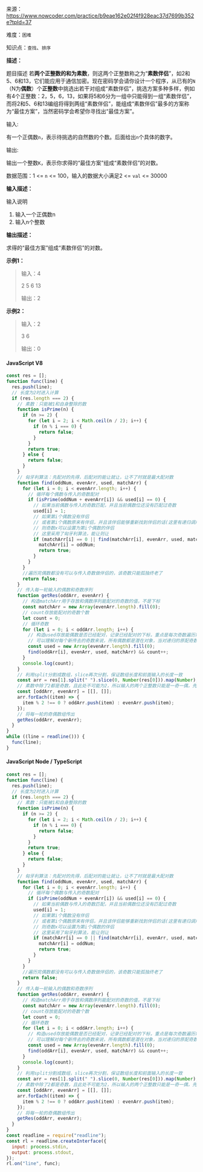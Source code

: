 来源：<https://www.nowcoder.com/practice/b9eae162e02f4f928eac37d7699b352e?tpId=37>

难度：`困难`

知识点：`查找`、`排序`

**描述：**

题目描述
若**两个正整数的和为素数**，则这两个正整数称之为“**素数伴侣**”，如2和5、6和13，它们能应用于通信加密。现在密码学会请你设计一个程序，从已有的`N`（N为**偶数**）个**正整数**中挑选出若干对组成“素数伴侣”，挑选方案多种多样，例如有4个正整数：2，5，6，13，如果将5和6分为一组中只能得到一组“素数伴侣”，而将2和5、6和13编组将得到两组“素数伴侣”，能组成“素数伴侣”最多的方案称为“最佳方案”，当然密码学会希望你寻找出“最佳方案”。

输入:

有一个正偶数`n`，表示待挑选的自然数的个数。后面给出`n`个具体的数字。

输出:

输出一个整数`K`，表示你求得的“最佳方案”组成“素数伴侣”的对数。

数据范围：1 <= `n` <= 100，输入的数据大小满足2 <= `val` <= 30000

**输入描述：**

输入说明

1. 输入一个正偶数n
2. 输入n个整数

**输出描述：**

求得的“最佳方案”组成“素数伴侣”的对数。

**示例1：**

> 输入：4
>
> 2 5 6 13
>
> 输出：2

**示例2：**

> 输入：2
>
> 3 6
>
> 输出：0

<!-- tabs:start -->

#### **JavaScript V8**

```javascript
const res = [];
function func(line) {
  res.push(line);
  // 长度为2时进入计算
  if (res.length === 2) {
    // 素数：只能被1和自身整除的数
    function isPrime(n) {
      if (n >= 2) {
        for (let i = 2; i < Math.ceil(n / 2); i++) {
          if (n % i === 0) {
            return false;
          }
        }
        return true;
      } else {
        return false;
      }
    }
    // 匈牙利算法：先配对的先得，后配对的能让就让，让不了时就是最大配对数
    function find(oddNum, evenArr, used, matchArr) {
      for (let i = 0; i < evenArr.length; i++) {
        // 循环每个偶数与传入的奇数配对
        if (isPrime(oddNum + evenArr[i]) && used[i] == 0) {
          // 如果当前偶数与传入的奇数匹配，并且当前偶数位还没有匹配过奇数
          used[i] = 1;
          // 如果第i个偶数没有伴侣
          // 或者第i个偶数原来有伴侣，并且该伴侣能够重新找到伴侣的话(这里有递归调用)
          // 则奇数x可以设置为第i个偶数的伴侣
          // 这里采用了匈牙利算法，能让则让
          if (matchArr[i] == 0 || find(matchArr[i], evenArr, used, matchArr)) {
            matchArr[i] = oddNum;
            return true;
          }
        }
      }
      //遍历完偶数都没有可以与传入奇数做伴侣的，该奇数只能孤独终老了
      return false;
    }
    // 传入每一轮输入的偶数和奇数序列
    function getRes(oddArr, evenArr) {
      // 构造matchArr用于存放和偶数序列能配对的奇数的值，不是下标
      const matchArr = new Array(evenArr.length).fill(0);
      // count存放能配对的奇数个数
      let count = 0;
      // 循环奇数
      for (let i = 0; i < oddArr.length; i++) {
        // 构造used存放能偶数是否已经配对，记录已经配对的下标，重点是每次奇数遍历需重置，递归时不重置
        // 可以理解对每个新传去的奇数来说，所有偶数都是潜在对象，当对递归的原配奇数来讲，不能再去配对已经配对的偶数
        const used = new Array(evenArr.length).fill(0);
        find(oddArr[i], evenArr, used, matchArr) && count++;
      }
      console.log(count);
    }
    // 利用split分割成数组，slice再次分割，保证数组长度和前面输入的长度一致
    const arr = res[1].split(" ").slice(0, Number(res[0])).map(Number);
    // 素数中除了2都是奇数，且此处不可能为2，所以输入的两个正整数只能是一奇一偶，先分离奇偶
    const [oddArr, evenArr] = [[], []];
    arr.forEach((item) => {
      item % 2 !== 0 ? oddArr.push(item) : evenArr.push(item);
    });
    // 将每一轮的奇偶数组传出
    getRes(oddArr, evenArr);
  }
}
while ((line = readline())) {
  func(line);
}
```

#### **JavaScript Node / TypeScript**

```javascript
const res = [];
function func(line) {
  res.push(line);
  // 长度为2时进入计算
  if (res.length === 2) {
    // 素数：只能被1和自身整除的数
    function isPrime(n) {
      if (n >= 2) {
        for (let i = 2; i < Math.ceil(n / 2); i++) {
          if (n % i === 0) {
            return false;
          }
        }
        return true;
      } else {
        return false;
      }
    }
    // 匈牙利算法：先配对的先得，后配对的能让就让，让不了时就是最大配对数
    function find(oddNum, evenArr, used, matchArr) {
      for (let i = 0; i < evenArr.length; i++) {
        // 循环每个偶数与传入的奇数配对
        if (isPrime(oddNum + evenArr[i]) && used[i] == 0) {
          // 如果当前偶数与传入的奇数匹配，并且当前偶数位还没有匹配过奇数
          used[i] = 1;
          // 如果第i个偶数没有伴侣
          // 或者第i个偶数原来有伴侣，并且该伴侣能够重新找到伴侣的话(这里有递归调用)
          // 则奇数x可以设置为第i个偶数的伴侣
          // 这里采用了匈牙利算法，能让则让
          if (matchArr[i] == 0 || find(matchArr[i], evenArr, used, matchArr)) {
            matchArr[i] = oddNum;
            return true;
          }
        }
      }
      //遍历完偶数都没有可以与传入奇数做伴侣的，该奇数只能孤独终老了
      return false;
    }
    // 传入每一轮输入的偶数和奇数序列
    function getRes(oddArr, evenArr) {
      // 构造matchArr用于存放和偶数序列能配对的奇数的值，不是下标
      const matchArr = new Array(evenArr.length).fill(0);
      // count存放能配对的奇数个数
      let count = 0;
      // 循环奇数
      for (let i = 0; i < oddArr.length; i++) {
        // 构造used存放能偶数是否已经配对，记录已经配对的下标，重点是每次奇数遍历需重置，递归时不重置
        // 可以理解对每个新传去的奇数来说，所有偶数都是潜在对象，当对递归的原配奇数来讲，不能再去配对已经配对的偶数
        const used = new Array(evenArr.length).fill(0);
        find(oddArr[i], evenArr, used, matchArr) && count++;
      }
      console.log(count);
    }
    // 利用split分割成数组，slice再次分割，保证数组长度和前面输入的长度一致
    const arr = res[1].split(" ").slice(0, Number(res[0])).map(Number);
    // 素数中除了2都是奇数，且此处不可能为2，所以输入的两个正整数只能是一奇一偶，先分离奇偶
    const [oddArr, evenArr] = [[], []];
    arr.forEach((item) => {
      item % 2 !== 0 ? oddArr.push(item) : evenArr.push(item);
    });
    // 将每一轮的奇偶数组传出
    getRes(oddArr, evenArr);
  }
}
const readline = require("readline");
const rl = readline.createInterface({
  input: process.stdin,
  output: process.stdout,
});
rl.on("line", func);
```

<!-- tabs:end -->
